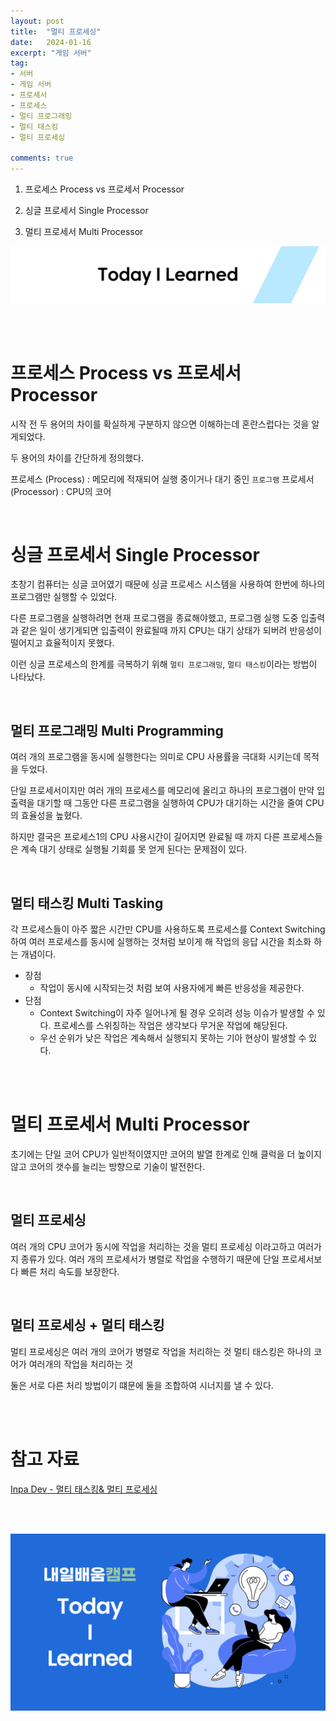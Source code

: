 ```yaml
---
layout: post
title:  "멀티 프로세싱"
date:   2024-01-16
excerpt: "게임 서버"
tag:
- 서버
- 게임 서버
- 프로세서
- 프로세스
- 멀티 프로그래밍
- 멀티 태스킹
- 멀티 프로세싱

comments: true
---
```


1. 프로세스 Process vs 프로세서 Processor

2. 싱글 프로세서 Single Processor

3. 멀티 프로세서 Multi Processor


![nbcbanner](/assets/img/TILbanner.png)


<br/>
<br/>

# 프로세스 Process vs 프로세서 Processor

시작 전 두 용어의 차이를 확실하게 구분하지 않으면 이해하는데 혼란스럽다는 것을 알게되었다.

두 용어의 차이를 간단하게 정의했다.

프로세스 (Process) : 메모리에 적재되어 실행 중이거나 대기 중인 `프로그램`
프로세서 (Processor) : CPU의 코어

<br/>

# 싱글 프로세서 Single Processor

초창기 컴퓨터는 싱글 코어였기 때문에 싱글 프로세스 시스템을 사용하여 한번에 하나의 프로그램만 실행할 수 있었다. 

다른 프로그램을 실행하려면 현재 프로그램을 종료해야했고, 프로그램 실행 도중 입출력과 같은 일이 생기게되면 
입출력이 완료될때 까지 CPU는 대기 상태가 되버려 반응성이 떨어지고 효율적이지 못했다.

이런 싱글 프로세스의 한계를 극복하기 위해 `멀티 프로그래밍`, `멀티 태스킹`이라는 방법이 나타났다.

<br/>

## 멀티 프로그래밍 Multi Programming

여러 개의 프로그램을 동시에 실행한다는 의미로 CPU 사용률을 극대화 시키는데 목적을 두었다.

단일 프로세서이지만 여러 개의 프로세스를 메모리에 올리고 하나의 프로그램이 만약 입출력을 대기할 때 그동안 다른 프로그램을 실행하여 CPU가 대기하는 시간을 줄여 CPU의 효율성을 높혔다.

하지만 결국은 프로세스1의 CPU 사용시간이 길어지면 완료될 때 까지 다른 프로세스들은 계속 대기 상태로 실행될 기회를 못 얻게 된다는 문제점이 있다.

<br/>

## 멀티 태스킹 Multi Tasking

각 프로세스들이 아주 짧은 시간만 CPU를 사용하도록 프로세스를 Context Switching하여 여러 프로세스를 동시에 실행하는 것처럼 보이게 해 작업의 응답 시간을 최소화 하는 개념이다.

- 장점
  - 작업이 동시에 시작되는것 처럼 보여 사용자에게 빠른 반응성을 제공한다.
- 단점
  - Context Switching이 자주 일어나게 될 경우 오히려 성능 이슈가 발생할 수 있다. 프로세스를 스위칭하는 작업은 생각보다 무거운 작업에 해당된다.
  - 우선 순위가 낮은 작업은 계속해서 실행되지 못하는 기아 현상이 발생할 수 있다.

<br/>
<br/>

# 멀티 프로세서 Multi Processor

초기에는 단일 코어 CPU가 일반적이였지만 코어의 발열 한계로 인해 클럭을 더 높이지않고 코어의 갯수를 늘리는 방향으로 기술이 발전한다.

<br/>

## 멀티 프로세싱

여러 개의 CPU 코어가 동시에 작업을 처리하는 것을 멀티 프로세싱 이라고하고 여러가지 종류가 있다.
여러 개의 프로세서가 병렬로 작업을 수행하기 때문에 단일 프로세서보다 빠른 처리 속도를 보장한다.

<br/>

## 멀티 프로세싱 + 멀티 태스킹

멀티 프로세싱은 여러 개의 코어가 병렬로 작업을 처리하는 것
멀티 태스킹은 하나의 코어가 여러개의 작업을 처리하는 것

둘은 서로 다른 처리 방법이기 떄문에 둘을 조합하여 시너지를 낼 수 있다.


<br/>
<br/>

# 참고 자료
[Inpa Dev - 멀티 태스킹& 멀티 프로세싱](https://inpa.tistory.com/entry/%F0%9F%91%A9%E2%80%8D%F0%9F%92%BB-multi-programming-tasking-processing)

<br/>
<br/>

![nbcthumbnail](/assets/img/thumbnail-image.png)